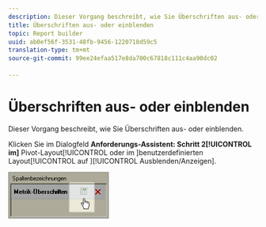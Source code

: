 ```yaml
---
description: Dieser Vorgang beschreibt, wie Sie Überschriften aus- oder einblenden.
title: Überschriften aus- oder einblenden
topic: Report builder
uuid: ab0ef56f-3531-48fb-9456-1220718d59c5
translation-type: tm+mt
source-git-commit: 99ee24efaa517e8da700c67818c111c4aa90dc02

---
```



# Überschriften aus- oder einblenden

Dieser Vorgang beschreibt, wie Sie Überschriften aus- oder einblenden.

Klicken Sie im Dialogfeld **Anforderungs-Assistent: Schritt 2[!UICONTROL im]** Pivot-Layout[!UICONTROL  oder im ]benutzerdefinierten Layout[!UICONTROL  auf ][!UICONTROL Ausblenden/Anzeigen].

![](assets/hide_show_header.png)

